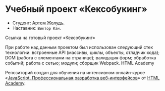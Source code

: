 # Учебный проект «Кексобукинг»

* Студент: [Артем  Жолудь](https://up.htmlacademy.ru/javascript/24/user/1695089).
* Наставник: `Виктор Кан`.

Ссылка на готовый проект «Кексобукинг»

При работе над данным проектом был использован следующий стек технологии:
встроенные API (массивы, циклы, объекты, отладчик кода);
DOM (работа с элементами на странице);
валидация форм;
обработка событий;
работа с сетью;
модули;
сборщик Webpack.
HTML Academy


Репозиторий создан для обучения на интенсивном онлайн‑курсе «[JavaScript. Профессиональная разработка веб-интерфейсов](https://htmlacademy.ru/intensive/javascript)» от [HTML Academy](https://htmlacademy.ru).
